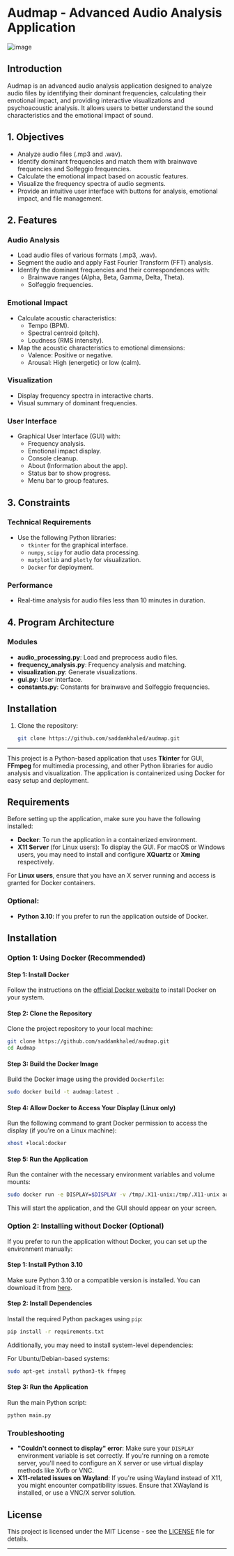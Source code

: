 # Audmap - Advanced Audio Analysis Application

![image](https://github.com/user-attachments/assets/911bcfca-5ab0-4490-9307-23c7dbe8b11e)

## Introduction
Audmap is an advanced audio analysis application designed to analyze audio files by identifying their dominant frequencies, calculating their emotional impact, and providing interactive visualizations and psychoacoustic analysis. It allows users to better understand the sound characteristics and the emotional impact of sound.

## 1. Objectives
- Analyze audio files (.mp3 and .wav).
- Identify dominant frequencies and match them with brainwave frequencies and Solfeggio frequencies.
- Calculate the emotional impact based on acoustic features.
- Visualize the frequency spectra of audio segments.
- Provide an intuitive user interface with buttons for analysis, emotional impact, and file management.

## 2. Features

### Audio Analysis
- Load audio files of various formats (.mp3, .wav).
- Segment the audio and apply Fast Fourier Transform (FFT) analysis.
- Identify the dominant frequencies and their correspondences with:
  - Brainwave ranges (Alpha, Beta, Gamma, Delta, Theta).
  - Solfeggio frequencies.

### Emotional Impact
- Calculate acoustic characteristics:
  - Tempo (BPM).
  - Spectral centroid (pitch).
  - Loudness (RMS intensity).
- Map the acoustic characteristics to emotional dimensions:
  - Valence: Positive or negative.
  - Arousal: High (energetic) or low (calm).

### Visualization
- Display frequency spectra in interactive charts.
- Visual summary of dominant frequencies.

### User Interface
- Graphical User Interface (GUI) with:
  - Frequency analysis.
  - Emotional impact display.
  - Console cleanup.
  - About (Information about the app).
  - Status bar to show progress.
  - Menu bar to group features.

## 3. Constraints

### Technical Requirements
- Use the following Python libraries:
  - `tkinter` for the graphical interface.
  - `numpy`, `scipy` for audio data processing.
  - `matplotlib` and `plotly` for visualization.
  - `Docker` for deployment.

### Performance
- Real-time analysis for audio files less than 10 minutes in duration.

## 4. Program Architecture

### Modules
- **audio_processing.py**: Load and preprocess audio files.
- **frequency_analysis.py**: Frequency analysis and matching.
- **visualization.py**: Generate visualizations.
- **gui.py**: User interface.
- **constants.py**: Constants for brainwave and Solfeggio frequencies.

## Installation

1. Clone the repository:
   ```bash
   git clone https://github.com/saddamkhaled/audmap.git

---

This project is a Python-based application that uses **Tkinter** for GUI, **FFmpeg** for multimedia processing, and other Python libraries for audio analysis and visualization. The application is containerized using Docker for easy setup and deployment.

## Requirements

Before setting up the application, make sure you have the following installed:

- **Docker**: To run the application in a containerized environment.
- **X11 Server** (for Linux users): To display the GUI. For macOS or Windows users, you may need to install and configure **XQuartz** or **Xming** respectively.

For **Linux users**, ensure that you have an X server running and access is granted for Docker containers.

### Optional:
- **Python 3.10**: If you prefer to run the application outside of Docker.

## Installation

### Option 1: Using Docker (Recommended)

#### Step 1: Install Docker
Follow the instructions on the [official Docker website](https://docs.docker.com/get-docker/) to install Docker on your system.

#### Step 2: Clone the Repository
Clone the project repository to your local machine:

```bash
git clone https://github.com/saddamkhaled/audmap.git
cd Audmap
```

#### Step 3: Build the Docker Image
Build the Docker image using the provided `Dockerfile`:

```bash
sudo docker build -t audmap:latest .
```

#### Step 4: Allow Docker to Access Your Display (Linux only)
Run the following command to grant Docker permission to access the display (if you're on a Linux machine):

```bash
xhost +local:docker
```

#### Step 5: Run the Application
Run the container with the necessary environment variables and volume mounts:

```bash
sudo docker run -e DISPLAY=$DISPLAY -v /tmp/.X11-unix:/tmp/.X11-unix audmap:latest
```

This will start the application, and the GUI should appear on your screen.

### Option 2: Installing without Docker (Optional)

If you prefer to run the application without Docker, you can set up the environment manually:

#### Step 1: Install Python 3.10
Make sure Python 3.10 or a compatible version is installed. You can download it from [here](https://www.python.org/downloads/).

#### Step 2: Install Dependencies
Install the required Python packages using `pip`:

```bash
pip install -r requirements.txt
```

Additionally, you may need to install system-level dependencies:

For Ubuntu/Debian-based systems:

```bash
sudo apt-get install python3-tk ffmpeg
```

#### Step 3: Run the Application
Run the main Python script:

```bash
python main.py
```

### Troubleshooting

- **"Couldn't connect to display" error**: Make sure your `DISPLAY` environment variable is set correctly. If you're running on a remote server, you'll need to configure an X server or use virtual display methods like Xvfb or VNC.
- **X11-related issues on Wayland**: If you're using Wayland instead of X11, you might encounter compatibility issues. Ensure that XWayland is installed, or use a VNC/X server solution.

## License

This project is licensed under the MIT License - see the [LICENSE](LICENSE) file for details.

---

